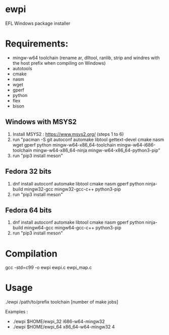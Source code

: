 # ewpi
EFL Windows package installer

# Requirements:
 * mingw-w64 toolchain (rename ar, dlltool, ranlib, strip and windres with the host prefix when compiling on Windows)
 * autotools
 * cmake
 * nasm
 * wget
 * gperf
 * python
 * flex
 * bison

## Windows with MSYS2

1. Install MSYS2 : https://www.msys2.org/ (steps 1 to 6)
2. run "pacman -S git autoconf automake libtool gettext-devel cmake nasm wget gperf python mingw-w64-x86_64-toolchain mingw-w64-i686-toolchain mingw-w64-x86_64-ninja mingw-w64-x86_64-python3-pip"
3. run "pip3 install meson"

## Fedora 32 bits

1. dnf install autoconf automake libtool cmake nasm gperf python ninja-build mingw32-gcc mingw32-gcc-c++ python3-pip
2. run "pip3 install meson"

## Fedora 64 bits

1. dnf install autoconf automake libtool cmake nasm gperf python ninja-build mingw64-gcc mingw64-gcc-c++ python3-pip
2. run "pip3 install meson"

# Compilation

gcc -std=c99 -o ewpi ewpi.c ewpi_map.c

# Usage

./ewpi /path/to/prefix toolchain [number of make jobs]

Examples :

 * ./ewpi $HOME/ewpi_32 i686-w64-mingw32
 * ./ewpi $HOME/ewpi_64 x86_64-w64-mingw32 4
